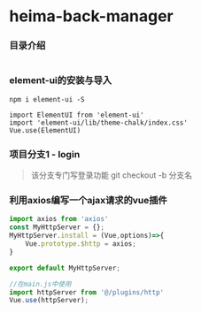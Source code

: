 # heima-back-manager

### 目录介绍
```
```

### element-ui的安装与导入
```
npm i element-ui -S

import ElementUI from 'element-ui'
import 'element-ui/lib/theme-chalk/index.css'
Vue.use(ElementUI)
```

### 项目分支1 - login
> 该分支专门写登录功能
> git checkout -b 分支名


### 利用axios编写一个ajax请求的vue插件
```js
import axios from 'axios'
const MyHttpServer = {};
MyHttpServer.install = (Vue,options)=>{
    Vue.prototype.$http = axios;
}

export default MyHttpServer;

//在main.js中使用
import httpServer from '@/plugins/http'
Vue.use(httpServer);
```